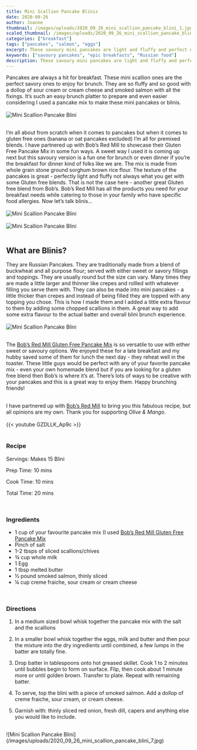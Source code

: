 ```yaml
---
title: Mini Scallion Pancake Blinis
date: 2020-09-26
author: Joanne
thumbnail: /images/uploads/2020_09_26_mini_scallion_pancake_blini_1.jpg
scaled_thumbnail: /images/uploads/2020_09_26_mini_scallion_pancake_blini_0.jpg
categories: ["breakfast"]
tags: ["pancakes", "salmon", "eggs"]
excerpt: These savoury mini pancakes are light and fluffy and perfect on your brunch menu 
keywords: ["savoury pancakes", "epic breakfasts", "Russian food"]
description: These savoury mini pancakes are light and fluffy and perfect on your brunch menu 
---
```


Pancakes are always a hit for breakfast. These mini scallion ones are the perfect savory ones to enjoy for brunch. They are so fluffy and so good with a dollop of sour cream or cream cheese and smoked salmon with all the fixings. It’s such an easy brunch platter to prepare and even easier considering I used a pancake mix to make these mini pancakes or blinis. 
</br>
</br>
![Mini Scallion Pancake Blini](/images/uploads/2020_09_26_mini_scallion_pancake_blini_2.jpg)
</br>
</br>

I’m all about from scratch when it comes to pancakes but when it comes to gluten free ones (banana or oat pancakes excluded) I’m all for premixed blends. I have partnered up with Bob’s Red Mill to showcase their Gluten Free Pancake Mix in some fun ways. A sweet way I used it is coming up next but this savoury version is a fun one for brunch or even dinner if you’re the breakfast for dinner kind of folks like we are. The mix is made from whole grain stone ground sorghum brown rice flour. The texture of the pancakes is great - perfectly light and fluffy not always what you get with some Gluten free blends. That is not the case here - another great Gluten free blend from Bob’s. Bobʼs Red Mill has all the products you need for your breakfast needs while catering to those in your family who have specific food allergies. Now let’s talk blinis... 
</br>
</br>
![Mini Scallion Pancake Blini](/images/uploads/2020_09_26_mini_scallion_pancake_blini_3.jpg)
</br>
</br>
![Mini Scallion Pancake Blini](/images/uploads/2020_09_26_mini_scallion_pancake_blini_4.jpg)
</br>
</br>

## What are Blinis?

They are Russian Pancakes. They are traditionally made from a blend of buckwheat and all purpose flour; served with either sweet or savory fillings and toppings. They are usually round but the size can vary. Many times they are made a little larger and thinner like crepes and rollled with whatever filling you serve them with. They can also be made into mini pancakes - a little thicker than crepes and instead of being filled they are topped with any topping you chose. This is how I made them and I added a little extra flavour to them by adding some chopped scallions in them. A great way to add some extra flavour to the actual batter and overall blini brunch experience. 
</br>
</br>
![Mini Scallion Pancake Blini](/images/uploads/2020_09_26_mini_scallion_pancake_blini_5.jpg)
</br>
</br>

The <span class="highlight"><a rel="nofollow" href="https://www.bobsredmill.com/shop/mixes/pancake-mixes/gluten-free-pancake-mix.html">Bob’s Red Mill Gluten Free Pancake Mix</a></span> is so versatile to use with either sweet or savoury options. We enjoyed these for a late breakfast and my hubby saved some of them for lunch the next day - they reheat well in the toaster. These little guys would be perfect with any of your favorite pancake mix - even your own homemade blend but if you are looking for a gluten free blend then  Bob’s is where it’s at.  There’s lots of ways to be creative with your pancakes and this is a great way to enjoy them. Happy brunching friends! 
</br>
</br>

I have partnered up with <span class="highlight"><a rel="nofollow" href="https://www.bobsredmill.com/?utm_source=TheOliveAndMango&utm_medium=influencer&utm_campaign=bobsredmill">Bob’s Red Mill</a></span> to bring you this fabulous recipe, but all opinions are my own. Thank you for supporting _Olive & Mango_.
</br>
</br>
{{< youtube GZDLLK_Ap9c >}}
</br>
</br>

### Recipe

Servings: <span itemprop="recipeYield">Makes 15 Blini 

Prep Time: <meta itemprop="prepTime" content="PT10M">10 mins  

Cook Time: <meta itemprop="cookTime" content="PT00M">10 mins  

Total Time: 20 mins
  
</br>

### Ingredients

* <span itemprop="recipeIngredient">1 cup of your favourite pancake mix (I used <span class="highlight"><a rel="nofollow" href="https://www.bobsredmill.com/shop/mixes/pancake-mixes/gluten-free-pancake-mix.html">Bob’s Red Mill Gluten Free Pancake Mix</a></span> </span>
* <span itemprop="recipeIngredient">Pinch of salt </span>
* <span itemprop="recipeIngredient">1-2 tbsps of sliced scallions/chives </span>
* <span itemprop="recipeIngredient">&frac34; cup whole milk</span>
* <span itemprop="recipeIngredient">1 Egg</span>
* <span itemprop="recipeIngredient">1 tbsp melted butter </span>
* <span itemprop="recipeIngredient">&frac12; pound smoked salmon, thinly sliced</span>
* <span itemprop="recipeIngredient">&frac14; cup creme fraiche, sour cream or cream cheese </span>
</br>
 
### Directions

1. In a medium sized bowl whisk together the pancake mix with the salt and the scallions 

1. In a smaller bowl whisk together the eggs, milk and butter and then pour the mixture into the dry ingredients until combined, a few lumps in the batter are totally fine. 

1. Drop batter in tablespoons onto hot greased skillet. Cook 1 to 2 minutes until bubbles begin to form on surface. Flip, then cook about 1 minute more or until golden brown. Transfer to plate. Repeat with remaining batter. 

1. To serve, top the blini with a piece of smoked salmon. Add a dollop of creme fraiche, sour cream, or cream cheese. 

1. Garnish with: thinly sliced red onion, fresh dill, capers and anything else you would like to include. 

</br>
![Mini Scallion Pancake Blini](/images/uploads/2020_09_26_mini_scallion_pancake_blini_7.jpg)